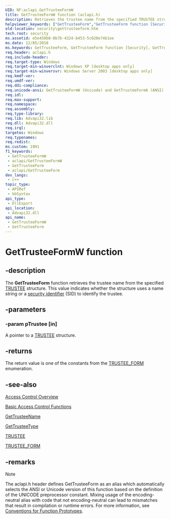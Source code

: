 ```yaml
---
UID: NF:aclapi.GetTrusteeFormW
title: GetTrusteeFormW function (aclapi.h)
description: Retrieves the trustee name from the specified TRUSTEE structure. This value indicates whether the structure uses a name string or a security identifier (SID) to identify the trustee.
helpviewer_keywords: ["GetTrusteeForm","GetTrusteeForm function [Security]","GetTrusteeFormA","GetTrusteeFormW","_win32_gettrusteeform","aclapi/GetTrusteeForm","aclapi/GetTrusteeFormA","aclapi/GetTrusteeFormW","security.gettrusteeform"]
old-location: security\gettrusteeform.htm
tech.root: security
ms.assetid: e5e450b8-0b7b-4324-b453-5c020e74b1ee
ms.date: 12/05/2018
ms.keywords: GetTrusteeForm, GetTrusteeForm function [Security], GetTrusteeFormA, GetTrusteeFormW, _win32_gettrusteeform, aclapi/GetTrusteeForm, aclapi/GetTrusteeFormA, aclapi/GetTrusteeFormW, security.gettrusteeform
req.header: aclapi.h
req.include-header: 
req.target-type: Windows
req.target-min-winverclnt: Windows XP [desktop apps only]
req.target-min-winversvr: Windows Server 2003 [desktop apps only]
req.kmdf-ver: 
req.umdf-ver: 
req.ddi-compliance: 
req.unicode-ansi: GetTrusteeFormW (Unicode) and GetTrusteeFormA (ANSI)
req.idl: 
req.max-support: 
req.namespace: 
req.assembly: 
req.type-library: 
req.lib: Advapi32.lib
req.dll: Advapi32.dll
req.irql: 
targetos: Windows
req.typenames: 
req.redist: 
ms.custom: 19H1
f1_keywords:
 - GetTrusteeFormW
 - aclapi/GetTrusteeFormW
 - GetTrusteeForm
 - aclapi/GetTrusteeForm
dev_langs:
 - c++
topic_type:
 - APIRef
 - kbSyntax
api_type:
 - DllExport
api_location:
 - Advapi32.dll
api_name:
 - GetTrusteeFormW
 - GetTrusteeForm
---
```


# GetTrusteeFormW function


## -description

The <b>GetTrusteeForm</b> function retrieves the trustee name from the specified <a href="/windows/desktop/api/accctrl/ns-accctrl-trustee_a">TRUSTEE</a> structure. This value indicates whether the structure uses a name string or a <a href="/windows/desktop/SecGloss/s-gly">security identifier</a> (SID) to identify the trustee.

## -parameters

### -param pTrustee [in]

A pointer to a 
<a href="/windows/desktop/api/accctrl/ns-accctrl-trustee_a">TRUSTEE</a> structure.

## -returns

The return value is one of the constants from the 
<a href="/windows/desktop/api/accctrl/ne-accctrl-trustee_form">TRUSTEE_FORM</a> enumeration.

## -see-also

<a href="/windows/desktop/SecAuthZ/access-control">Access Control Overview</a>



<a href="/windows/desktop/SecAuthZ/authorization-functions">Basic Access Control Functions</a>



<a href="/windows/desktop/api/aclapi/nf-aclapi-gettrusteenamea">GetTrusteeName</a>



<a href="/windows/desktop/api/aclapi/nf-aclapi-gettrusteetypea">GetTrusteeType</a>



<a href="/windows/desktop/api/accctrl/ns-accctrl-trustee_a">TRUSTEE</a>



<a href="/windows/desktop/api/accctrl/ne-accctrl-trustee_form">TRUSTEE_FORM</a>

## -remarks

> [!NOTE]
> The aclapi.h header defines GetTrusteeForm as an alias which automatically selects the ANSI or Unicode version of this function based on the definition of the UNICODE preprocessor constant. Mixing usage of the encoding-neutral alias with code that not encoding-neutral can lead to mismatches that result in compilation or runtime errors. For more information, see [Conventions for Function Prototypes](/windows/win32/intl/conventions-for-function-prototypes).

